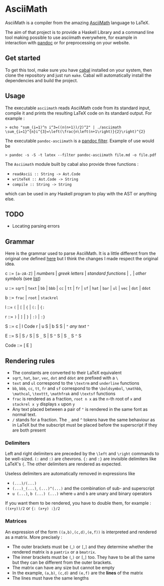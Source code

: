 # AsciiMath

AsciiMath is a compiler from the amazing [AsciiMath](http://asciimath.org/)
language to LaTeX.

The aim of that project is to provide a Haskell Library and a command line tool
making possible to use asciimath everywhere, for example in interaction with
[pandoc](http://pandoc.org/) or for preprocessing on your website.

## Get started

To get this tool, make sure you have [cabal](https://www.haskell.org/cabal/)
installed on your system, then clone the repository and just run `make`. Cabal
will automatically install the dependencies and build the project.

## Usage

The executable `asciimath` reads AsciiMath code from its standard input, compile
it and prints the resulting LaTeX code on its standard output. For example :

    > echo "sum_(i=1)^n i^3=((n(n+1))/2)^2" | ./asciimath
    \sum_{i=1}^{n}i^{3}=\left(\frac{n\left(n+1\right)}{2}\right)^{2}

The executable `pandoc-asciimath` is a [pandoc
filter](http://pandoc.org/scripting.html). Example of use would be

    > pandoc -s -S -t latex --filter pandoc-asciimath file.md -o file.pdf

The `Asciimath` module built by cabal also provide three functions :
* `readAscii :: String -> Ast.Code`
* `writeTeX :: Ast.Code -> String`
* `compile :: String -> String`

which can be used in any Haskell program to play with the AST or anything else.

## TODO

* Locating parsing errors

## Grammar

Here is the grammar used to parse AsciiMath. It is a little different from the
original one defined [here](http://asciimath.org/#grammar) but I think the
changes I made respect the original idea.


c ::= `[a-zA-Z]` | _numbers_ | _greek letters_ | _standard functions_ | `,` |
_other symbols_ (see [list](http://asciimath.org/#syntax))

u ::= `sqrt` | `text` | `bb` | `bbb` | `cc` | `tt` | `fr` | `sf`
| `hat` | `bar` | `ul` | `vec` | `dot` | `ddot`

b ::= `frac` | `root` | `stackrel`

l ::= `(` | `[` | `{` | `(:` | `{:`

r ::= `)` | `]` | `}` | `:)` | `:}`

S ::= c | l Code r | u S | b S S | `"` _any text_ `"`

E ::= S | S `/` S | S `_` S | S `^` S | S `_` S `^` S

Code ::= [ E ]


## Rendering rules

* The constants are converted to their LaTeX equivalent
* `sqrt`, `hat`, `bar`, `vec`, `dot` and `ddot` are prefixed with a `\`
* `text` and `ul` correspond to the `\textrm` and `underline` functions
* `bb`, `bbb`, `cc`, `tt`, `fr` and `sf` correspond to the `\boldsymbol`,
  `\mathbb`, `\mathcal`, `\texttt`, `\mathfrak` and `\textsf` functions
* `frac` is rendered as a fraction, `root n x` as the `n`-th root of `x` and
  `stackrel x y` displays `x` upon `y`
* Any text placed between a pair of `"` is rendered in the same font as normal
  text.
* `/` stands for a fraction. The `_` and `^` tokens have the same behaviour as
  in LaTeX but the subscript must be placed before the superscript if they are
  both present

### Delimiters

Left and right delimiters are preceded by the `\left` and `\right` commands to
be well-sized. `(:` and `:)` are chevrons. `{:` and `:}` are invisible
delimiters like LaTeX's `{`. The other delimiters are rendered as expected.

Useless delimiters are automatically removed in expressions like
* `(...)/(...)`
* `(...)_(...)`, `(...)^(...)` and the combination of sub- and superscript
* `u (...)`, `b (...) (...)` where `u` and `b` are unary and binary operators

If you want them to be rendered, you have to double them, for example :
`((x+y))/2` or `{: (x+y) :}/2`

### Matrices

An expression of the form `((a,b),(c,d),(e,f))` is interpreted and rendered as a
matrix. More precisely :
* The outer brackets must be `(`,`)` or `[`,`]` and they determine whether the
  rendered matrix is a `pamtrix` or a `bmatrix`.
* The inner brackets must be `(`,`)` or `[`,`]` too. They have to be all the
  same but they can be different from the outer brackets.
* The matrix can have any size but cannot be empty
* In the example, `(a,b)`, `(c,d)` and `(e,f)` are the **lines** of the matrix
* The lines must have the same lengths
